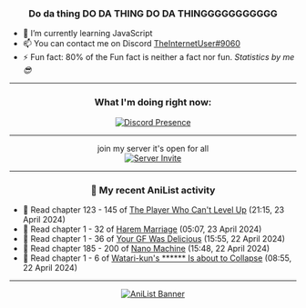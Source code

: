 <div align="center">

### Do da thing DO DA THING DO DA THINGGGGGGGGGGG
</div>

- 🌱 I’m currently learning JavaScript
- 📫 You can contact me on Discord [TheInternetUser#9060](https://discord.com/users/534117072796385300)
- ⚡ Fun fact: 80% of the Fun fact is neither a fact nor fun. _Statistics by me 😎_
<hr>

<div align="center">

### What I'm doing right now:
[![Discord Presence](https://lanyard.cnrad.dev/api/534117072796385300)](https://discord.com/users/534117072796385300)
<hr>

join my server it's open for all <br>
[![Server Invite](https://invidget.switchblade.xyz/bfYgVHxrSs)](https://discord.gg/bfYgVHxrSs)

<hr>
  
### 🌸 My recent AniList activity

</div>

<!-- ANILIST_ACTIVITY:start -->

-   📖 Read chapter 123 - 145 of [The Player Who Can't Level Up](https://anilist.co/manga/130511) (21:15, 23 April 2024)
-   📖 Read chapter 1 - 32 of [Harem Marriage](https://anilist.co/manga/86283) (05:07, 23 April 2024)
-   📖 Read chapter 1 - 36 of [Your GF Was Delicious](https://anilist.co/manga/169210) (15:55, 22 April 2024)
-   📖 Read chapter 185 - 200 of [Nano Machine](https://anilist.co/manga/120980) (15:48, 22 April 2024)
-   📖 Read chapter 1 - 6 of [Watari-kun's ****** Is about to Collapse](https://anilist.co/manga/85703) (08:55, 22 April 2024)

<!-- ANILIST_ACTIVITY:end -->
<hr>

<div align="center">

[![AniList Banner](https://img.anili.st/User/929966)](https://anilist.co/user/TheInternetUser)

<!-- ![Profile views](https://gpvc.arturio.dev/TheInternetUse7) Since 2023-01-09 -->
<br>


</div>
